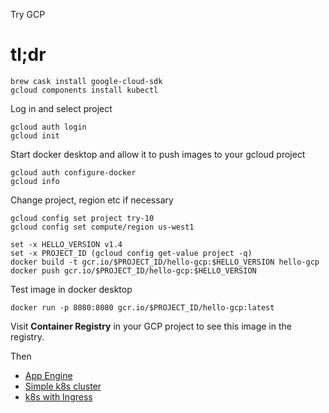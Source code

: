 Try GCP

# tl;dr

```
brew cask install google-cloud-sdk
gcloud components install kubectl
```

Log in and select project

```
gcloud auth login
gcloud init
```

Start docker desktop and allow it to push images to your gcloud project

```
gcloud auth configure-docker
gcloud info
```

Change project, region etc if necessary

```
gcloud config set project try-10
gcloud config set compute/region us-west1
```

```
set -x HELLO_VERSION v1.4
set -x PROJECT_ID (gcloud config get-value project -q)
docker build -t gcr.io/$PROJECT_ID/hello-gcp:$HELLO_VERSION hello-gcp
docker push gcr.io/$PROJECT_ID/hello-gcp:$HELLO_VERSION
```

Test image in docker desktop

    docker run -p 8080:8080 gcr.io/$PROJECT_ID/hello-gcp:latest

Visit **Container Registry** in your GCP project to see this image in the 
registry.

Then

* [App Engine](app-engine-flex/README.md)
* [Simple k8s cluster](k8s-simple/README.md)
* [k8s with Ingress](k8s-ingress/README.md)
